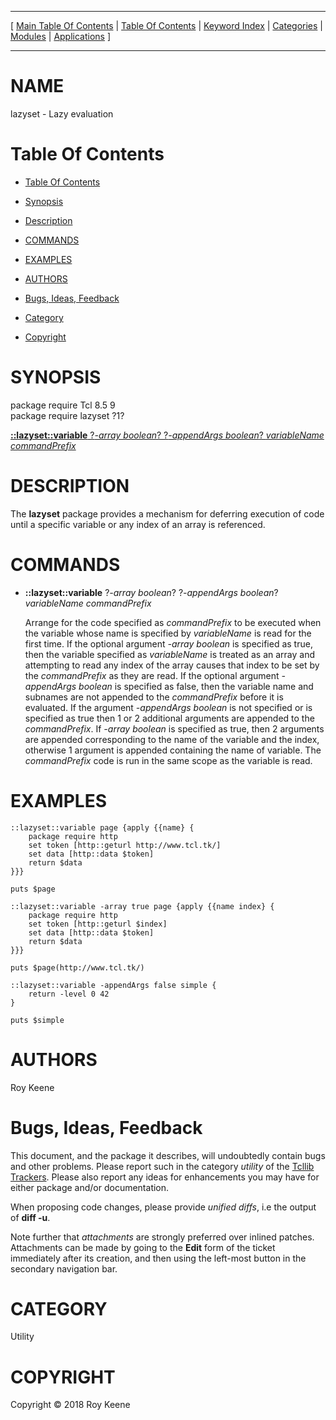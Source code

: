 
[//000000001]: # (lazyset \- Lazy evaluation for variables and arrays)
[//000000002]: # (Generated from file 'lazyset\.man' by tcllib/doctools with format 'markdown')
[//000000003]: # (Copyright &copy; 2018 Roy Keene)
[//000000004]: # (lazyset\(n\) 1 tcllib "Lazy evaluation for variables and arrays")

<hr> [ <a href="../../../../toc.md">Main Table Of Contents</a> &#124; <a
href="../../../toc.md">Table Of Contents</a> &#124; <a
href="../../../../index.md">Keyword Index</a> &#124; <a
href="../../../../toc0.md">Categories</a> &#124; <a
href="../../../../toc1.md">Modules</a> &#124; <a
href="../../../../toc2.md">Applications</a> ] <hr>

# NAME

lazyset \- Lazy evaluation

# <a name='toc'></a>Table Of Contents

  - [Table Of Contents](#toc)

  - [Synopsis](#synopsis)

  - [Description](#section1)

  - [COMMANDS](#section2)

  - [EXAMPLES](#section3)

  - [AUTHORS](#section4)

  - [Bugs, Ideas, Feedback](#section5)

  - [Category](#category)

  - [Copyright](#copyright)

# <a name='synopsis'></a>SYNOPSIS

package require Tcl 8\.5 9  
package require lazyset ?1?  

[__::lazyset::variable__ ?*\-array boolean*? ?*\-appendArgs boolean*? *variableName* *commandPrefix*](#1)  

# <a name='description'></a>DESCRIPTION

The __lazyset__ package provides a mechanism for deferring execution of code
until a specific variable or any index of an array is referenced\.

# <a name='section2'></a>COMMANDS

  - <a name='1'></a>__::lazyset::variable__ ?*\-array boolean*? ?*\-appendArgs boolean*? *variableName* *commandPrefix*

    Arrange for the code specified as *commandPrefix* to be executed when the
    variable whose name is specified by *variableName* is read for the first
    time\. If the optional argument *\-array boolean* is specified as true, then
    the variable specified as *variableName* is treated as an array and
    attempting to read any index of the array causes that index to be set by the
    *commandPrefix* as they are read\. If the optional argument *\-appendArgs
    boolean* is specified as false, then the variable name and subnames are not
    appended to the *commandPrefix* before it is evaluated\. If the argument
    *\-appendArgs boolean* is not specified or is specified as true then 1 or 2
    additional arguments are appended to the *commandPrefix*\. If *\-array
    boolean* is specified as true, then 2 arguments are appended corresponding
    to the name of the variable and the index, otherwise 1 argument is appended
    containing the name of variable\. The *commandPrefix* code is run in the
    same scope as the variable is read\.

# <a name='section3'></a>EXAMPLES

    ::lazyset::variable page {apply {{name} {
    	package require http
    	set token [http::geturl http://www.tcl.tk/]
    	set data [http::data $token]
    	return $data
    }}}

    puts $page

    ::lazyset::variable -array true page {apply {{name index} {
    	package require http
    	set token [http::geturl $index]
    	set data [http::data $token]
    	return $data
    }}}

    puts $page(http://www.tcl.tk/)

    ::lazyset::variable -appendArgs false simple {
    	return -level 0 42
    }

    puts $simple

# <a name='section4'></a>AUTHORS

Roy Keene

# <a name='section5'></a>Bugs, Ideas, Feedback

This document, and the package it describes, will undoubtedly contain bugs and
other problems\. Please report such in the category *utility* of the [Tcllib
Trackers](http://core\.tcl\.tk/tcllib/reportlist)\. Please also report any ideas
for enhancements you may have for either package and/or documentation\.

When proposing code changes, please provide *unified diffs*, i\.e the output of
__diff \-u__\.

Note further that *attachments* are strongly preferred over inlined patches\.
Attachments can be made by going to the __Edit__ form of the ticket
immediately after its creation, and then using the left\-most button in the
secondary navigation bar\.

# <a name='category'></a>CATEGORY

Utility

# <a name='copyright'></a>COPYRIGHT

Copyright &copy; 2018 Roy Keene
